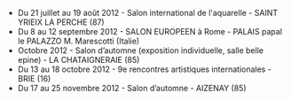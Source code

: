 
* Du 21 juillet au 19 août 2012 - Salon international de l'aquarelle - SAINT YRIEIX LA PERCHE (87)
* Du 8 au 12 septembre 2012 - SALON EUROPEEN à Rome - PALAIS papal le PALAZZO M.&nbsp;Marescotti (Italie)
* Octobre 2012 - Salon d’automne (exposition individuelle, salle belle epine) - LA CHATAIGNERAIE (85)
* Du 13 au 18 octobre 2012 - 9e rencontres artistiques internationales - BRIE (16)
* Du 17 au 25 novembre 2012 - Salon d’automne - AIZENAY (85)
